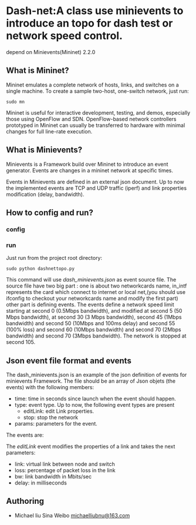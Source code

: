 Dash-net:A class use minievents to introduce an topo for dash test or network speed control.
========================================================

depend on Minievents(Mininet) 2.2.0

## What is Mininet?

Mininet emulates a complete network of hosts, links, and switches
on a single machine.  To create a sample two-host, one-switch network,
just run:

  `sudo mn`

Mininet is useful for interactive development, testing, and demos,
especially those using OpenFlow and SDN.  OpenFlow-based network
controllers prototyped in Mininet can usually be transferred to
hardware with minimal changes for full line-rate execution.

## What is Minievents?

Minievents is a Framework build over Mininet to introduce an event generator.
Events are changes in a mininet network at specific times. 

Events in Minievents are defined in an external json document.
Up to now the implemented events are TCP and UDP traffic (iperf) and link 
properties modification (delay, bandwidth).

## How to config and run?
### config



### run

Just run from the project root directory:

  `sudo python dashnettopo.py`

This command will use *dash_minievents.json* as event source file.
The source file have two big part :
one is about two networkcards name, in_intf represents the card which connect to internet
or local net,(you should use ifconfig to checkout your networkcards name and modify the first part)
other part is defining events. 
The events define a network speed limit starting at second 0 (0.5Mbps bandwidth), and  modified at second 5 (50 Mbps bandwidth), at second 30 (3 Mbps bandwidth), second 45 (1Mbps bandwidth) and second 50 (10Mbps and 100ms delay) and second 55 (100% loss) and second 60 (10Mbps bandwidth) and second 70 (2Mbps bandwidth) and second 70 (3Mbps bandwidth). The network is stopped at second 105.

## Json event file format and events
The dash_minievents.json is an example of the json definition of events for minievents 
Framework. The file should be an array of Json objets (the events) with the following members:

* time: time in seconds since launch when the event should happen.
* type: event type. Up to now, the following event types are present
  * editLink: edit Link properties.
  * stop: stop the network
* params: parameters for the event.

The events are:

The *editLink* event modifies the properties of a link and takes the next parameters:
* link: virtual link between node and switch
* loss: percentage of packet loss in the link
* bw: link bandwidth in Mbits/sec
* delay: in milliseconds

## Authoring

* Michael liu
Sina Weibo
michaelliubnu@163.com

